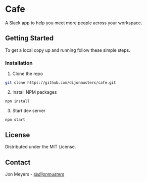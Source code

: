 # Cafe

A Slack app to help you meet more people across your workspace.

## Getting Started

To get a local copy up and running follow these simple steps.

### Installation

1. Clone the repo
```sh
git clone https://github.com/dijonmusters/cafe.git
```
2. Install NPM packages
```sh
npm install
```
3. Start dev server
```sh
npm start
```

## License

Distributed under the MIT License.

## Contact

Jon Meyers - [@_dijonmusters_](https://twitter.com/_dijonmusters)
